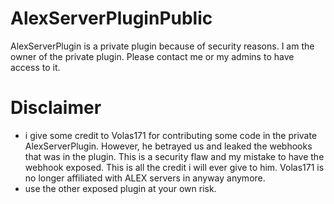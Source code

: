 # AlexServerPluginPublic

AlexServerPlugin is a private plugin because of security reasons. I am the owner of the private plugin. Please contact me or my admins to have access to it.

# Disclaimer

- i give some credit to Volas171 for contributing some code in the private AlexServerPlugin. However, he betrayed us and leaked the webhooks that was in the plugin. This is a security flaw and my mistake to have the webhook exposed. This is all the credit i will ever give to him. Volas171 is no longer affiliated with ALEX servers in anyway anymore.
- use the other exposed plugin at your own risk.
